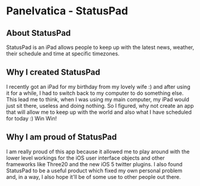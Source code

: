 # Panelvatica - StatusPad

## About StatusPad
StatusPad is an iPad allows people to keep up with the latest news, weather, their schedule and time at specific timezones.

## Why I created StatusPad
I recently got an iPad for my birthday from my lovely wife :) and after using it for a while, I had to switch back to my computer to do something else. This lead me to think, when I was using my main computer, my iPad would just sit there, useless and doing nothing. So I figured, why not
create an app that will allow me to keep up with the world and also what I have scheduled for today :) Win Win!

## Why I am proud of StatusPad
I am really proud of this app because it allowed me to play around with the lower level workings for the iOS user interface objects and other frameworks like Three20 and the new iOS 5 twitter plugins. I also found StatusPad to be a useful product which fixed my own personal problem and, in a way, I also hope it'll be of some use to other people out there.
